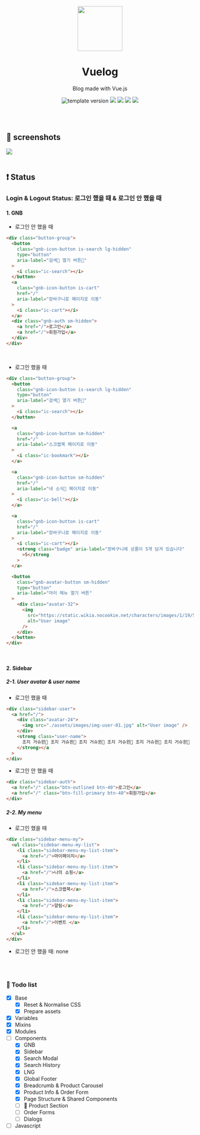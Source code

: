 <br />
<br />

<!-- Header -->

<div align="middle" >
  <img width="120px;" src="https://user-images.githubusercontent.com/46529118/141477769-90885f88-e95a-4687-89a0-4a440424547e.png"/>
</div>

<h1 align="middle">Vuelog</h2>
<p align="middle">Blog made with Vue.js</p>

<p align="middle">
  <img src="https://img.shields.io/badge/version-1.0.0-yellowgreen?style=flat-square" alt="template version"/>
  <img src="https://img.shields.io/badge/language-html-red.svg?style=flat-square"/>
  <img src="https://img.shields.io/badge/language-css-blue.svg?style=flat-square"/>
  <img src="https://img.shields.io/badge/language-vue-brightgreen"/>
  <img src="https://img.shields.io/badge/license-MIT-lightgrey.svg?style=flat-square"/>
</p>

<!-- <p align="middle"><a href="#">👉 Project link</a></p> -->

<br />
<br />

<!-- Content -->

## 📸 screenshots

<img src="https://user-images.githubusercontent.com/46529118/141482440-2b816eee-9778-4913-a2a7-d82260703283.png" />

<br />
<br />

<h2>❗ Status</h2>

### Login & Logout Status: 로그인 했을 때 & 로그인 안 했을 때

#### 1. GNB

- 로그인 안 했을 때

```html
<div class="button-group">
  <button
    class="gnb-icon-button is-search lg-hidden"
    type="button"
    aria-label="검색 열기 버튼"
  >
    <i class="ic-search"></i>
  </button>
  <a
    class="gnb-icon-button is-cart"
    href="/"
    aria-label="장바구니로 페이지로 이동"
  >
    <i class="ic-cart"></i>
  </a>
  <div class="gnb-auth sm-hidden">
    <a href="/">로그인</a>
    <a href="/">회원가입</a>
  </div>
</div>
```

<br />

- 로그인 했을 때

```html
<div class="button-group">
  <button
    class="gnb-icon-button is-search lg-hidden"
    type="button"
    aria-label="검색 열기 버튼"
  >
    <i class="ic-search"></i>
  </button>

  <a
    class="gnb-icon-button sm-hidden"
    href="/"
    aria-label="스크랩북 페이지로 이동"
  >
    <i class="ic-bookmark"></i>
  </a>

  <a
    class="gnb-icon-button sm-hidden"
    href="/"
    aria-label="내 소식 페이지로 이동"
  >
    <i class="ic-bell"></i>
  </a>

  <a
    class="gnb-icon-button is-cart"
    href="/"
    aria-label="장바구니로 페이지로 이동"
  >
    <i class="ic-cart"></i>
    <strong class="badge" aria-label="장바구니에 상품이 5개 담겨 있습니다"
      >5</strong
    >
  </a>

  <button
    class="gnb-avatar-button sm-hidden"
    type="button"
    aria-label="마이 메뉴 열기 버튼"
  >
    <div class="avatar-32">
      <img
        src="https://static.wikia.nocookie.net/characters/images/1/19/Sally_Fantasia.jpg"
        alt="User image"
      />
    </div>
  </button>
</div>
```

<br />

#### 2. Sidebar

##### 2-1. User avatar & user name

- 로그인 했을 때

```html
<div class="sidebar-user">
  <a href="/">
    <div class="avatar-24">
      <img src="./assets/images/img-user-01.jpg" alt="User image" />
    </div>
    <strong class="user-name">
      조지 거슈윈 조지 거슈윈 조지 거슈윈 조지 거슈윈 조지 거슈윈 조지 거슈윈
    </strong></a
  >
</div>
```

- 로그인 안 했을 때

```html
<div class="sidebar-auth">
  <a href="/" class="btn-outlined btn-40">로그인</a>
  <a href="/" class="btn-fill-primary btn-40">회원가입</a>
</div>
```

##### 2-2. My menu

- 로그인 했을 때

```html
<div class="sidebar-menu-my">
  <ul class="sidebar-menu-my-list">
    <li class="sidebar-menu-my-list-item">
      <a href="/">마이페이지</a>
    </li>
    <li class="sidebar-menu-my-list-item">
      <a href="/">나의 쇼핑</a>
    </li>
    <li class="sidebar-menu-my-list-item">
      <a href="/">스크랩북</a>
    </li>
    <li class="sidebar-menu-my-list-item">
      <a href="/">알림</a>
    </li>
    <li class="sidebar-menu-my-list-item">
      <a href="/">이벤트 </a>
    </li>
  </ul>
</div>
```

- 로그인 안 했을 때: none

<br />
<br />

<!-- Todo list -->

### 👀 Todo list

- [x] Base
  - [x] Reset & Normalise CSS
  - [x] Prepare assets
- [x] Variables
- [x] Mixins
- [x] Modules
- [ ] Components
  - [x] GNB
  - [x] Sidebar
  - [x] Search Modal
  - [x] Search History
  - [x] LNG
  - [x] Global Footer
  - [x] Breadcrumb & Product Carousel
  - [x] Product Info & Order Form
  - [x] Page Structure & Shared Components
  - [ ] 🚧 Product Section
  - [ ] Order Forms
  - [ ] Dialogs
- [ ] Javascript
